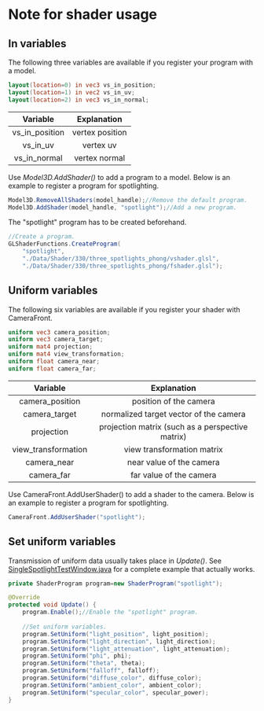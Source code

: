 # Note for shader usage

## In variables

The following three variables are available if you register your program with a model.

```GLSL
layout(location=0) in vec3 vs_in_position;
layout(location=1) in vec2 vs_in_uv;
layout(location=2) in vec3 vs_in_normal;
```

|    Variable    |   Explanation   |
| :------------: | :-------------: |
| vs_in_position | vertex position |
|    vs_in_uv    |    vertex uv    |
|  vs_in_normal  |  vertex normal  |

Use *Model3D.AddShader()* to add a program to a model.
Below is an example to register a program for spotlighting.

```java
Model3D.RemoveAllShaders(model_handle);//Remove the default program.
Model3D.AddShader(model_handle, "spotlight");//Add a new program.
```

The "spotlight" program has to be created beforehand.

```Java
//Create a program.
GLShaderFunctions.CreateProgram(
	"spotlight", 
	"./Data/Shader/330/three_spotlights_phong/vshader.glsl",
	"./Data/Shader/330/three_spotlights_phong/fshader.glsl");
```

## Uniform variables

The following six variables are available if you register your shader with CameraFront.

```GLSL
uniform vec3 camera_position;
uniform vec3 camera_target;
uniform mat4 projection;
uniform mat4 view_transformation;
uniform float camera_near;
uniform float camera_far;
```

|      Variable       |                   Explanation                    |
| :-----------------: | :----------------------------------------------: |
|   camera_position   |              position of the camera              |
|    camera_target    |      normalized target vector of the camera      |
|     projection      | projection matrix (such as a perspective matrix) |
| view_transformation |            view transformation matrix            |
|     camera_near     |             near value of the camera             |
|     camera_far      |             far value of the camera              |

Use CameraFront.AddUserShader() to add a shader to the camera.
Below is an example to register a program for spotlighting.

```Java
CameraFront.AddUserShader("spotlight");
```

## Set uniform variables

Transmission of uniform data usually takes place in *Update()*.
See [SingleSpotlightTestWindow.java](../SingleSpotlightTestWindow.java) for a complete example that actually works.

```Java
private ShaderProgram program=new ShaderProgram("spotlight");

@Override
protected void Update() {
    program.Enable();//Enable the "spotlight" program.
    
    //Set uniform variables.
    program.SetUniform("light_position", light_position);
    program.SetUniform("light_direction", light_direction);
    program.SetUniform("light_attenuation", light_attenuation);
    program.SetUniform("phi", phi);
    program.SetUniform("theta", theta);
    program.SetUniform("falloff", falloff);
    program.SetUniform("diffuse_color", diffuse_color);
    program.SetUniform("ambient_color", ambient_color);
    program.SetUniform("specular_color", specular_power);
}
```

